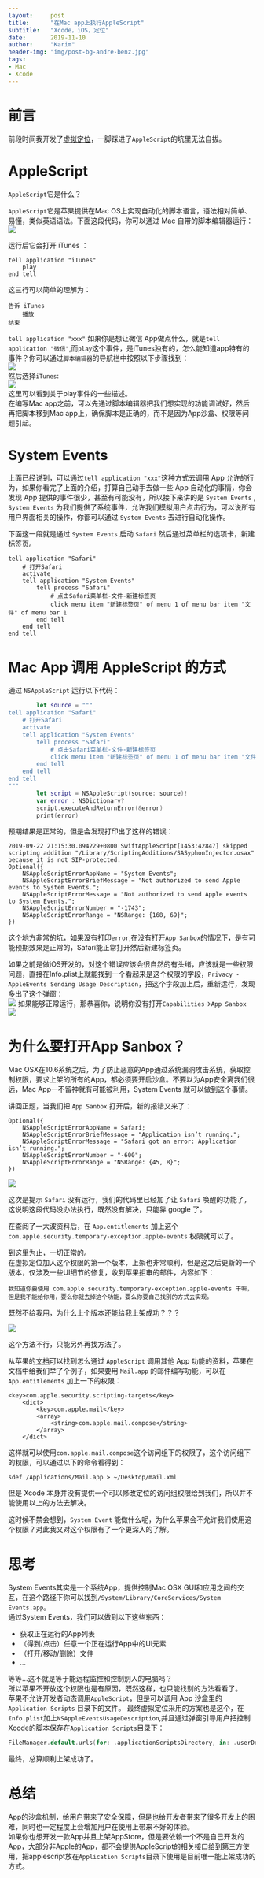 ```yaml
---
layout:     post
title:      "在Mac app上执行AppleScript"
subtitle:   "Xcode，iOS，定位"
date:       2019-11-10
author:     "Karim"
header-img: "img/post-bg-andre-benz.jpg"
tags:
- Mac
- Xcode
---
```


# 前言  

前段时间我开发了[虚拟定位](https://itunes.apple.com/cn/app/%E8%99%9A%E6%8B%9F%E5%AE%9A%E4%BD%8D/id1459663647?mt=12)，一脚踩进了`AppleScript`的坑里无法自拔。  

# AppleScript  
`AppleScript`它是什么？  

`AppleScript`它是苹果提供在Mac OS上实现自动化的脚本语言，语法相对简单、易懂，类似英语语法。下面这段代码，你可以通过 Mac 自带的脚本编辑器运行：  
![](https://www.foolishtalk.org/cloud/apple-script-editor-1.png)

运行后它会打开 iTunes ：  
```shell
tell application "iTunes"
	play
end tell
```  

这三行可以简单的理解为：  
```shell
告诉 iTunes
    播放
结束
```  
`tell application "xxx"` 如果你是想让微信 App做点什么，就是`tell application "微信"`,而`play`这个事件，是iTunes独有的，怎么能知道app特有的事件？你可以通过`脚本编辑器`的导航栏中按照以下步骤找到：  
![](https://www.foolishtalk.org/cloud/apple-script-editor-2.png)  
然后选择`iTunes`:  
![](https://www.foolishtalk.org/cloud/apple-script-editor-3.png)   
这里可以看到关于play事件的一些描述。  
在编写Mac app之前，可以先通过脚本编辑器把我们想实现的功能调试好，然后再把脚本移到Mac app上，确保脚本是正确的，而不是因为App沙盒、权限等问题引起。  

# System Events  
上面已经说到，可以通过`tell application "xxx"`这种方式去调用 App 允许的行为，如果你看完了上面的介绍，打算自己动手去做一些 App 自动化的事情，你会发现 App 提供的事件很少，甚至有可能没有，所以接下来讲的是 `System Events` , `System Events` 为我们提供了系统事件，允许我们模拟用户点击行为，可以说所有用户界面相关的操作，你都可以通过 `System Events` 去进行自动化操作。  

下面这一段就是通过 `System Events` 启动 `Safari` 然后通过菜单栏的选项卡，新建标签页。
```shell
tell application "Safari"
	# 打开Safari
	activate
	tell application "System Events"
		tell process "Safari"
			# 点击Safari菜单栏-文件-新建标签页
			click menu item "新建标签页" of menu 1 of menu bar item "文件" of menu bar 1
		end tell
	end tell
end tell
```

 
# Mac App 调用 AppleScript 的方式  


通过 `NSAppleScript` 运行以下代码：

```Swift
        let source = """
tell application "Safari"
    # 打开Safari
    activate
    tell application "System Events"
        tell process "Safari"
            # 点击Safari菜单栏-文件-新建标签页
            click menu item "新建标签页" of menu 1 of menu bar item "文件" of menu bar 1
        end tell
    end tell
end tell
"""
        let script = NSAppleScript(source: source)!
        var error : NSDictionary?
        script.executeAndReturnError(&error)
        print(error)
```

预期结果是正常的，但是会发现打印出了这样的错误：  
```
2019-09-22 21:15:30.094229+0800 SwiftAppleScript[1453:42847] skipped scripting addition "/Library/ScriptingAdditions/SASyphonInjector.osax" because it is not SIP-protected.
Optional({
    NSAppleScriptErrorAppName = "System Events";
    NSAppleScriptErrorBriefMessage = "Not authorized to send Apple events to System Events.";
    NSAppleScriptErrorMessage = "Not authorized to send Apple events to System Events.";
    NSAppleScriptErrorNumber = "-1743";
    NSAppleScriptErrorRange = "NSRange: {168, 69}";
})
```  

这个地方非常的坑，如果没有打印`error`,在没有打开`App Sanbox`的情况下，是有可能预期效果是正常的，Safari能正常打开然后新建标签页。

如果之前是做iOS开发的，对这个错误应该会很自然的有头绪，应该就是一些权限问题，直接在Info.plist上就能找到一个看起来是这个权限的字段，`Privacy - AppleEvents Sending Usage Description`，把这个字段加上后，重新运行，发现多出了这个弹窗：  
![](https://www.foolishtalk.org/cloud/2019-09-28.4.55.09.png)
如果能够正常运行，那恭喜你，说明你没有打开`Capabilities`->`App Sanbox`
![](https://www.foolishtalk.org/cloud/2EE70BF91F39368ACF74DD225DEF0EE0.png)

# 为什么要打开App Sanbox？  

Mac OSX在10.6系统之后，为了防止恶意的App通过系统漏洞攻击系统，获取控制权限，要求上架的所有的App，都必须要开启沙盒。不要以为App安全离我们很远，Mac App一不留神就有可能被利用，System Events 就可以做到这个事情。  

讲回正题，当我们把 `App Sanbox` 打开后，新的报错又来了：  
```
Optional({
    NSAppleScriptErrorAppName = Safari;
    NSAppleScriptErrorBriefMessage = "Application isn’t running.";
    NSAppleScriptErrorMessage = "Safari got an error: Application isn’t running.";
    NSAppleScriptErrorNumber = "-600";
    NSAppleScriptErrorRange = "NSRange: {45, 8}";
})
```
![](https://www.foolishtalk.org/cloud/2019110_IMG_2412.png)  

这次是提示 `Safari` 没有运行，我们的代码里已经加了让 `Safari` 唤醒的功能了，这说明这段代码没办法执行，既然没有解决，只能靠 google 了。

在查阅了一大波资料后，在 `App.entitlements` 加上这个 `com.apple.security.temporary-exception.apple-events` 权限就可以了。  


到这里为止，一切正常的。  
在虚拟定位加入这个权限的第一个版本，上架也非常顺利，但是这之后更新的一个版本，仅涉及一些UI细节的修复，收到苹果拒审的邮件，内容如下：  
```
我知道你要使用 com.apple.security.temporary-exception.apple-events 干嘛，
但是我不能给你用，要么你就去掉这个功能，要么你要自己找别的方式去实现。
```  

既然不给我用，为什么上个版本还能给我上架成功？？？

![](https://www.foolishtalk.org/cloud/2019110_IMG_2412.png)

这个方法不行，只能另外再找方法了。

从苹果的[文档](https://developer.apple.com/library/archive/documentation/Miscellaneous/Reference/EntitlementKeyReference/Chapters/EnablingAppSandbox.html#//apple_ref/doc/uid/TP40011195-CH4-SW25)可以找到怎么通过 `AppleScript` 调用其他 App 功能的资料，苹果在文档中给我们举了个例子，如果要用 `Mail.app` 的邮件编写功能，可以在 `App.entitlements` 加上一下的权限：
```
<key>com.apple.security.scripting-targets</key>
    <dict>
        <key>com.apple.mail</key>
        <array>
            <string>com.apple.mail.compose</string>
        </array>
    </dict>
```

这样就可以使用`com.apple.mail.compose`这个访问组下的权限了，这个访问组下的权限，可以通过以下的命令看得到：
```shell
sdef /Applications/Mail.app > ~/Desktop/mail.xml
```

但是 Xcode 本身并没有提供一个可以修改定位的访问组权限给到我们，所以并不能使用以上的方法去解决。

这时候不禁会想到，`System Event` 能做什么呢，为什么苹果会不允许我们使用这个权限？对此我又对这个权限有了一个更深入的了解。

# 思考  

System Events其实是一个系统App，提供控制Mac OSX GUI和应用之间的交互，在这个路径下你可以找到`/System/Library/CoreServices/System Events.app`。   
通过System Events，我们可以做到以下这些东西：  
- 获取正在运行的App列表
- （得到/点击）任意一个正在运行App中的UI元素
- （打开/移动/删除）文件
- ...

等等...这不就是等于能远程监控和控制别人的电脑吗？  
所以苹果不开放这个权限也是有原因，既然这样，也只能找别的方法看看了。  
苹果不允许开发者动态调用`AppleScript`，但是可以调用 App 沙盒里的 `Application Scripts` 目录下的文件。
最终虚拟定位采用的方案也是这个，在`Info.plist`加上`NSAppleEventsUsageDescription`,并且通过弹窗引导用户把控制Xcode的脚本保存在`Application Scripts`目录下：
```Swift
FileManager.default.urls(for: .applicationScriptsDirectory, in: .userDomainMask)
```

最终，总算顺利上架成功了。  

# 总结  
App的沙盒机制，给用户带来了安全保障，但是也给开发者带来了很多开发上的困难，同时也一定程度上会增加用户在使用上带来不好的体验。  
如果你也想开发一款App并且上架AppStore，但是要依赖一个不是自己开发的App，大部分非Apple的App，都不会提供AppleScript的相关接口给到第三方使用，把applescript放在`Application Scripts`目录下使用是目前唯一能上架成功的方式。